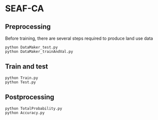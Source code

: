 # SEAF-CA
## Preprocessing
Before training, there are several steps required to produce land use data
```
python DataMaker_test.py
python DataMaker_trainAndVal.py
```
## Train and test
```
python Train.py
python Test.py
```
## Postprocessing
```
python TotalProbability.py
python Accuracy.py
```
